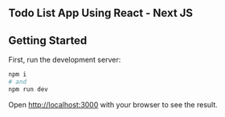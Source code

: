 ## Todo List App Using React - Next JS

## Getting Started

First, run the development server:

```bash
npm i
# and
npm run dev

```

Open [http://localhost:3000](http://localhost:3000) with your browser to see the result.
